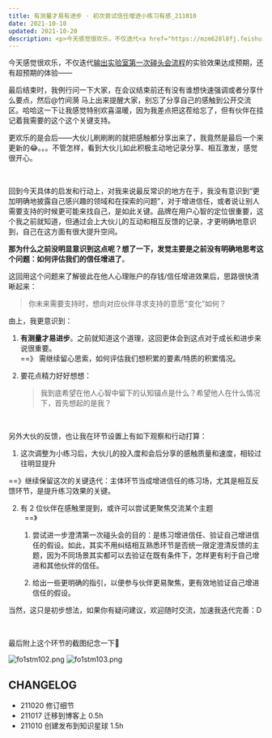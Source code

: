 ```yaml
---
title: 有测量才易有进步 · 初次尝试信任增进小练习有感_211010
date: 2021-10-10
updated: 2021-10-20
description: <p>今天感觉很欢乐，不仅迭代<a href="https://mzm628l8fj.feishu.cn/sheets/shtcnoXwVSubIPneYvgIptMtISf?sheet=4Qwhfo&amp;range=QTIzOkgzNA" target="_blank" rel="noopener">输出实验室第一次碰头会流程</a>的实验效果达成预期，还有超预期的体验——</p><p>……</p>
---
```



今天感觉很欢乐，不仅迭代[输出实验室第一次碰头会流程](https://mzm628l8fj.feishu.cn/sheets/shtcnoXwVSubIPneYvgIptMtISf?sheet=4Qwhfo&range=QTIzOkgzNA)的实验效果达成预期，还有超预期的体验——

最后结束时，我例行问一下大家，在会议结束前还有没有谁想快速强调或者分享什么要点，然后@竹间漪  马上出来提醒大家，别忘了分享自己的感触到公开交流区。哈哈这一下让我感觉特别欢喜温暖，因为我差点把这茬给忘了，但有伙伴在挂记着我需要的这个这个关键支持。

更欢乐的是会后——大伙儿刷刷刷的就把感触都分享出来了，我竟然是最后一个来更新的😂。。。不管怎样，看到大伙儿如此积极主动地记录分享、相互激发，感觉很开心。

<br> 

回到今天具体的启发和行动上，对我来说最反常识的地方在于，我没有意识到“更加明确地披露自己感兴趣的领域和在探索的问题”，对于增进信任，或者说让别人需要支持的时候更可能来找自己，是如此关键。品牌在用户心智的定位很重要，这个我之前就知道，但通过会上大伙儿的互动和相互反馈的记录，才更明确地意识到，自己在这方面有很大提升空间。

**那为什么之前没明显意识到这点呢？想了一下，发觉主要是之前没有明确地思考这个问题：如何评估我们的信任增进了**。

这回用这个问题来了解彼此在他人心理账户的存钱/信任增进效果后，思路很快清晰起来：

> 你未来需要支持时，想向对应伙伴寻求支持的意愿“变化”如何？



由上，我更意识到：

1. **有测量才易进步**。之前就知道这个道理，这回更体会到这点对于成长和进步来说很重要。<br>  ==》 需继续留心思索，如何评估我们想积累的要素/特质的积累情况。

2. 要花点精力好好想想：

    > 我到底希望在他人心智中留下的认知锚点是什么？希望他人在什么情况下，首先想起的是我？



<br> 

另外大伙的反馈，也让我在环节设置上有如下观察和行动打算：

1. 这次调整为小练习后，大伙儿的投入度和会后分享的感触质量和速度，相较过往明显提升 
  
  ==》继续保留这次的关键迭代：主体环节当成增进信任的练习场，尤其是相互反馈环节，是提升练习效果的关键。

2. 有 2 位伙伴在感触里提到，或许可以尝试更聚焦交流某个主题 <br>  
  ==》 
    1. 尝试进一步澄清第一次碰头会的目的：是练习增进信任、验证自己增进信任的假设。如此，其实不用纠结相互熟悉环节是否统一限定澄清反馈的主题，因为不同场景其实都可以去验证在既有条件下，怎样更有利于自己增进和其他伙伴的信任。
    
    2. 给出一些更明确的指引，以便参与伙伴更易聚焦，更有效地验证自己增进信任的假设。

当然，这只是初步想法，如果你有疑问建议，欢迎随时交流，加速我迭代完善：D

<br> 

最后附上这个环节的截图纪念一下🌱

![fo1stm102.png](https://cdn.sunnyhuang.net/share/fo1stm102.png ':size=150')
![fo1stm103.png](https://cdn.sunnyhuang.net/share/fo1stm103.png ':size=150')


## CHANGELOG 

- 211020 修订细节
- 211017 迁移到博客上 0.5h
- 211010 创建发布到知识星球 1.5h
